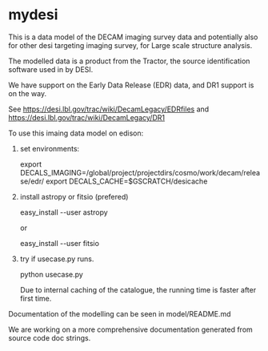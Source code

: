 # mydesi

This is a data model of the DECAM imaging survey data 
and potentially also for other desi targeting imaging survey, 
for Large scale structure analysis.

The modelled data is a product from the Tractor, the source identification
software used in by DESI.

We have support on the Early Data Release (EDR) data, and DR1 support is on the way.

See https://desi.lbl.gov/trac/wiki/DecamLegacy/EDRfiles
and https://desi.lbl.gov/trac/wiki/DecamLegacy/DR1

To use this imaing data model on edison:

1. set environments:

    export DECALS_IMAGING=/global/project/projectdirs/cosmo/work/decam/release/edr/
    export DECALS_CACHE=$GSCRATCH/desicache

2. install astropy or fitsio (prefered)

    easy_install --user astropy

    or 

    easy_install --user fitsio

3. try if usecase.py runs.

    python usecase.py

    Due to internal caching of the catalogue, 
    the running time is faster after first time.

Documentation of the modelling can be seen in model/README.md

We are working on a more comprehensive documentation generated from
source code doc strings.

